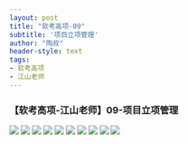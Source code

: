 ```yaml
---
layout: post
title: "软考高项-09"
subtitle: '项目立项管理'
author: "陶叔"
header-style: text
tags:
- 软考高项
- 江山老师
---
```

### 【软考高项-江山老师】09-项目立项管理
![](https://tjj006-1302037511.cos.ap-shanghai.myqcloud.com/2022/09/12/16629673309605.jpg)
![](https://tjj006-1302037511.cos.ap-shanghai.myqcloud.com/2022/09/12/16629673639779.jpg)
![](https://tjj006-1302037511.cos.ap-shanghai.myqcloud.com/2022/09/12/16629673909761.jpg)
![](https://tjj006-1302037511.cos.ap-shanghai.myqcloud.com/2022/09/12/16629674034681.jpg)
![](https://tjj006-1302037511.cos.ap-shanghai.myqcloud.com/2022/09/12/16629677298837.jpg)
![](https://tjj006-1302037511.cos.ap-shanghai.myqcloud.com/2022/09/12/16629677404392.jpg)
![](https://tjj006-1302037511.cos.ap-shanghai.myqcloud.com/2022/09/12/16629677487569.jpg)
![](https://tjj006-1302037511.cos.ap-shanghai.myqcloud.com/2022/09/12/16629677623836.jpg)
![](https://tjj006-1302037511.cos.ap-shanghai.myqcloud.com/2022/09/12/16629677739146.jpg)
![](https://tjj006-1302037511.cos.ap-shanghai.myqcloud.com/2022/09/12/16629677877565.jpg)
